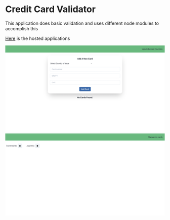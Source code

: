 # Credit Card Validator

This application does basic validation and uses different node modules to accomplish this

[Here](https://credit-card-61708.web.app/) is the hosted applications

![Manage Cards](manage.png)
![Banned Countries](countries.png)
